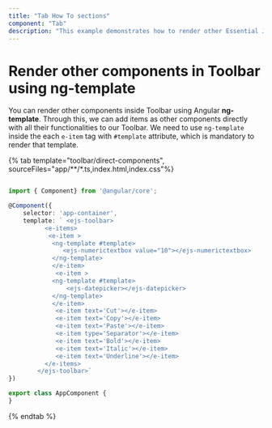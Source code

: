 ```yaml
---
title: "Tab How To sections"
component: "Tab"
description: "This example demonstrates how to render other Essential JS 2 components into Essential JS 2 Toolbar component items using ng-template."
---
```


# Render other components in Toolbar using ng-template

You can render other components inside Toolbar using Angular **ng-template**. Through this, we can add items as other components directly with
all their functionalities to our Toolbar. We need to use `ng-template` inside the each `e-item` tag with `#template` attribute, which is
mandatory to render that template.

{% tab template="toolbar/direct-components", sourceFiles="app/**/*.ts,index.html,index.css"%}

```typescript

import { Component} from '@angular/core';

@Component({
    selector: 'app-container',
    template: ` <ejs-toolbar>
          <e-items>
           <e-item >
            <ng-template #template>
               <ejs-numerictextbox value="10"></ejs-numerictextbox>
            </ng-template>
            </e-item>
             <e-item >
            <ng-template #template>
                <ejs-datepicker></ejs-datepicker>
            </ng-template>
            </e-item>
             <e-item text='Cut'></e-item>
             <e-item text='Copy'></e-item>
             <e-item text='Paste'></e-item>
             <e-item type='Separator'></e-item>
             <e-item text='Bold'></e-item>
             <e-item text='Italic'></e-item>
             <e-item text='Underline'></e-item>
          </e-items>
        </ejs-toolbar>`
})

export class AppComponent {
}

```

{% endtab %}